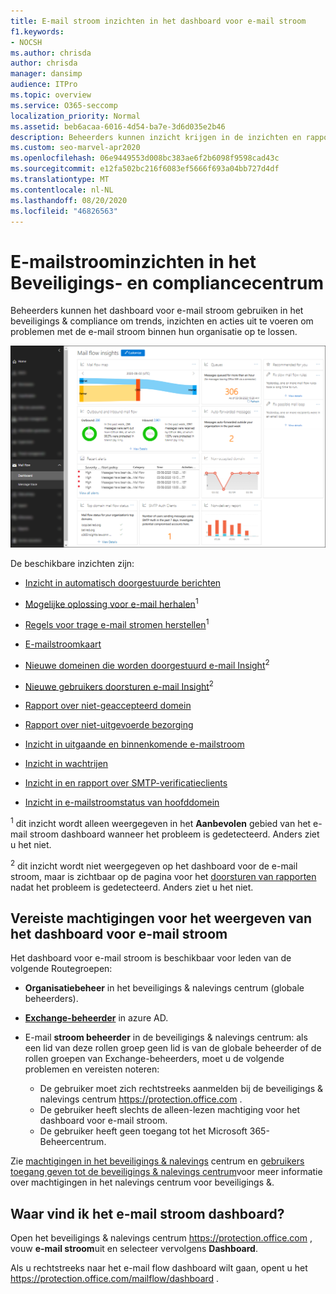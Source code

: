 ```yaml
---
title: E-mail stroom inzichten in het dashboard voor e-mail stroom
f1.keywords:
- NOCSH
ms.author: chrisda
author: chrisda
manager: dansimp
audience: ITPro
ms.topic: overview
ms.service: O365-seccomp
localization_priority: Normal
ms.assetid: beb6acaa-6016-4d54-ba7e-3d6d035e2b46
description: Beheerders kunnen inzicht krijgen in de inzichten en rapporten die beschikbaar zijn in het dashboard voor de e-mail stroom van de beveiligings & compliance Center.
ms.custom: seo-marvel-apr2020
ms.openlocfilehash: 06e9449553d008bc383ae6f2b6098f9598cad43c
ms.sourcegitcommit: e12fa502bc216f6083ef5666f693a04bb727d4df
ms.translationtype: MT
ms.contentlocale: nl-NL
ms.lasthandoff: 08/20/2020
ms.locfileid: "46826563"
---
```

# <a name="mail-flow-insights-in-the-security--compliance-center"></a>E-mailstroominzichten in het Beveiligings- en compliancecentrum

Beheerders kunnen het dashboard voor e-mail stroom gebruiken in het beveiligings & compliance om trends, inzichten en acties uit te voeren om problemen met de e-mail stroom binnen hun organisatie op te lossen.

![Het dashboard voor e-mail stroom in de beveiligings & compliance](../../media/mail-flow-dashboard-v2.png)

De beschikbare inzichten zijn:

- [Inzicht in automatisch doorgestuurde berichten](mfi-auto-forwarded-messages-report.md)

- [Mogelijke oplossing voor e-mail herhalen](mfi-mail-loop-insight.md)<sup>1</sup>

- [Regels voor trage e-mail stromen herstellen](mfi-slow-mail-flow-rules-insight.md)<sup>1</sup>

- [E-mailstroomkaart](mfi-mail-flow-map-report.md)

- [Nieuwe domeinen die worden doorgestuurd e-mail Insight](mfi-new-domains-being-forwarded-email.md)<sup>2</sup>

- [Nieuwe gebruikers doorsturen e-mail Insight](mfi-new-users-forwarding-email.md)<sup>2</sup>

- [Rapport over niet-geaccepteerd domein](mfi-non-accepted-domain-report.md)

- [Rapport over niet-uitgevoerde bezorging](mfi-non-delivery-report.md)

- [Inzicht in uitgaande en binnenkomende e-mailstroom](mfi-outbound-and-inbound-mail-flow.md)

- [Inzicht in wachtrijen](mfi-queue-alerts-and-queues.md)

- [Inzicht in en rapport over SMTP-verificatieclients](mfi-smtp-auth-clients-report.md)

- [Inzicht in e-mailstroomstatus van hoofddomein](mfi-domain-mail-flow-status-insight.md)

<sup>1</sup> dit inzicht wordt alleen weergegeven in het **Aanbevolen** gebied van het e-mail stroom dashboard wanneer het probleem is gedetecteerd. Anders ziet u het niet.

<sup>2</sup> dit inzicht wordt niet weergegeven op het dashboard voor de e-mail stroom, maar is zichtbaar op de pagina voor het [doorsturen van rapporten](view-mail-flow-reports.md#forwarding-report) nadat het probleem is gedetecteerd. Anders ziet u het niet.

## <a name="permissions-required-to-view-the-mail-flow-dashboard"></a>Vereiste machtigingen voor het weergeven van het dashboard voor e-mail stroom

Het dashboard voor e-mail stroom is beschikbaar voor leden van de volgende Routegroepen:

- **Organisatiebeheer** in het beveiligings & nalevings centrum (globale beheerders).

- **[Exchange-beheerder](https://docs.microsoft.com/azure/active-directory/users-groups-roles/directory-assign-admin-roles#exchange-administrator)** in azure AD.

- E-mail **stroom beheerder** in de beveiligings & nalevings centrum: als een lid van deze rollen groep geen lid is van de globale beheerder of de rollen groepen van Exchange-beheerders, moet u de volgende problemen en vereisten noteren:

  - De gebruiker moet zich rechtstreeks aanmelden bij de beveiligings & nalevings centrum <https://protection.office.com> .
  - De gebruiker heeft slechts de alleen-lezen machtiging voor het dashboard voor e-mail stroom.
  - De gebruiker heeft geen toegang tot het Microsoft 365-Beheercentrum.

Zie [machtigingen in het beveiligings & nalevings](permissions-in-the-security-and-compliance-center.md) centrum en [gebruikers toegang geven tot de beveiligings & nalevings centrum](grant-access-to-the-security-and-compliance-center.md)voor meer informatie over machtigingen in het nalevings centrum voor beveiligings &.

## <a name="where-to-find-the-mail-flow-dashboard"></a>Waar vind ik het e-mail stroom dashboard?

Open het beveiligings & nalevings centrum <https://protection.office.com> , vouw **e-mail stroom**uit en selecteer vervolgens **Dashboard**.

Als u rechtstreeks naar het e-mail flow dashboard wilt gaan, opent u het <https://protection.office.com/mailflow/dashboard> .
